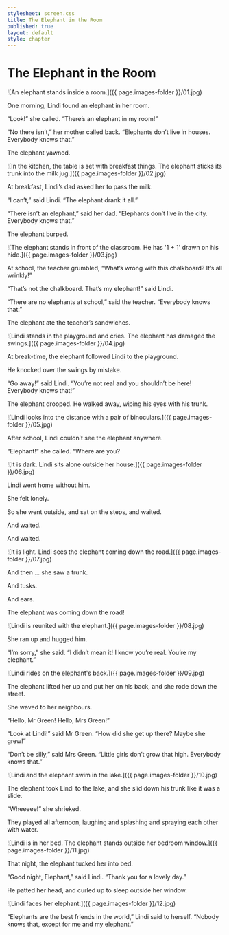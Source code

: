```yaml
---
stylesheet: screen.css
title: The Elephant in the Room
published: true
layout: default
style: chapter
---
```


# The Elephant in the Room

![An elephant stands inside a room.]({{ page.images-folder }}/01.jpg)

One morning, Lindi found an elephant in her room.

“Look!” she called. “There’s an elephant in my room!”

“No there isn’t,” her mother called back. “Elephants don’t live in houses. Everybody knows that.”

The elephant yawned.

![In the kitchen, the table is set with breakfast things. The elephant sticks its trunk into the milk jug.]({{ page.images-folder }}/02.jpg)

At breakfast, Lindi’s dad asked her to pass the milk.

“I can’t,” said Lindi. “The elephant drank it all.”

“There isn’t an elephant,” said her dad. “Elephants don’t live in the city. Everybody knows that.” 

The elephant burped.

![The elephant stands in front of the classroom. He has '1 + 1' drawn on his hide.]({{ page.images-folder }}/03.jpg)

At school, the teacher grumbled, “What’s wrong with this chalkboard? It’s all wrinkly!”

“That’s not the chalkboard. That’s my elephant!” said Lindi.

“There are no elephants at school,” said the teacher. “Everybody knows that.” 

The elephant ate the teacher’s sandwiches.

![Lindi stands in the playground and cries. The elephant has damaged the swings.]({{ page.images-folder }}/04.jpg)

At break-time, the elephant followed Lindi to the playground.

He knocked over the swings by mistake.

“Go away!” said Lindi. “You’re not real and you shouldn’t be here! Everybody knows that!”

The elephant drooped. He walked away, wiping his eyes with his trunk.

![Lindi looks into the distance with a pair of binoculars.]({{ page.images-folder }}/05.jpg)

After school, Lindi couldn’t see the elephant anywhere.

“Elephant!” she called. “Where are you?

![It is dark. Lindi sits alone outside her house.]({{ page.images-folder }}/06.jpg)

Lindi went home without him.

She felt lonely.

So she went outside, and sat on the steps, and waited. 

And waited. 

And waited.

![It is light. Lindi sees the elephant coming down the road.]({{ page.images-folder }}/07.jpg)

And then ... she saw a trunk. 

And tusks. 

And ears. 

The elephant was coming down the road!

![Lindi is reunited with the elephant.]({{ page.images-folder }}/08.jpg)

She ran up and hugged him.

“I’m sorry,” she said. “I didn’t mean it! I know you’re real. You’re my elephant.”

![Lindi rides on the elephant's back.]({{ page.images-folder }}/09.jpg)

The elephant lifted her up and put her on his back, and she rode down the street. 

She waved to her neighbours. 

“Hello, Mr Green! Hello, Mrs Green!” 

“Look at Lindi!” said Mr Green. “How did she get up there? Maybe she grew!” 

“Don’t be silly,” said Mrs Green. “Little girls don’t grow that high. Everybody knows that.”

![Lindi and the elephant swim in the lake.]({{ page.images-folder }}/10.jpg)

The elephant took Lindi to the lake, and she slid down his trunk like it was a slide.

“Wheeeee!” she shrieked.

They played all afternoon, laughing and splashing and spraying each other with water.

![Lindi is in her bed. The elephant stands outside her bedroom window.]({{ page.images-folder }}/11.jpg)

That night, the elephant tucked her into bed.

“Good night, Elephant,” said Lindi. “Thank you for a lovely day.” 

He patted her head, and curled up to sleep outside her window.

![Lindi faces her elephant.]({{ page.images-folder }}/12.jpg)

“Elephants are the best friends in the world,” Lindi said to herself. “Nobody knows that, except for me and my elephant.”
